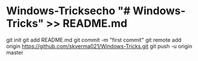 # Windows-Tricksecho "# Windows-Tricks" >> README.md
git init
git add README.md
git commit -m "first commit"
git remote add origin https://github.com/skverma021/Windows-Tricks.git
git push -u origin master
